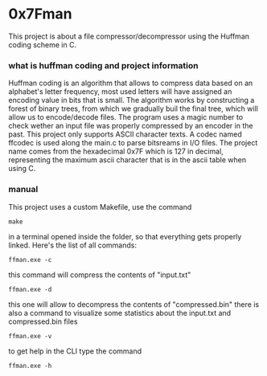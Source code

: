 # 0x7Fman
This project is about a file compressor/decompressor using the Huffman coding scheme in C.

### what is huffman coding and project information
Huffman coding is an algorithm that allows to compress data based on an alphabet's letter frequency, most used letters will have assigned an encoding value in bits that is small. 
The algorithm works by constructing a forest of binary trees, from which we gradually buil
the final tree, which will allow us to encode/decode files.
The program uses a magic number to check wether an input file was properly compressed by
an encoder in the past. This project only supports ASCII character texts.
A codec named ffcodec is used along the main.c to parse bitsreams in I/O files.
The project name comes from the hexadecimal 0x7F which is 127 in decimal, representing
the maximum ascii character that is in the ascii table when using C.

### manual
This project uses a custom Makefile, use the command
```
make
```
in a terminal opened inside the folder, so that everything gets properly linked.
Here's the list of all commands:
```
ffman.exe -c
```
this command will compress the contents of "input.txt"
```
ffman.exe -d
```
this one will allow to decompress the contents of "compressed.bin"
there is also a command to visualize some statistics about the input.txt and compressed.bin files
```
ffman.exe -v
```
to get help in the CLI type the command
```
ffman.exe -h
```

